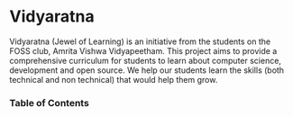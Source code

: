 # Vidyaratna

Vidyaratna (Jewel of Learning) is an initiative from the students on the FOSS club,  Amrita Vishwa Vidyapeetham. This 
project aims to provide a comprehensive curriculum for students to learn about computer science, development and 
open source. We help our students learn the skills (both technical and non technical) that would help them grow.

### Table of Contents

